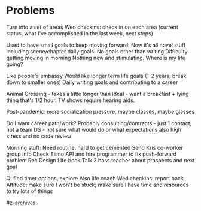 # Problems
Turn into a set of areas
Wed checkins: check in on each area (current status, what I've accomplished in the last week, next steps)

Used to have small goals to keep moving forward. Now it's all novel stuff including scene/chapter daily goals. 
No goals other than writing
Difficulty getting moving in morning
Nothing new and stimulating. 
Where is my life going?

Like people's embassy
Would like longer term life goals (1-2 years, break down to smaller ones)
Daily writing goals and contributing to a career

Animal Crossing - takes a little longer than ideal - want a breakfast + lying thing that's 1/2 hour. TV shows require hearing aids. 

Post-pandemic: more socialization pressure, maybe classes, maybe glasses

Do I want career path/work?
Probably consulting/contracts - just 1 contact, not a team
DS - not sure what would do or what expectations also high stress and no code review

Morning stuff:
Need routine, hard to get cemented
Send Kris co-worker group info
Check Tiimo API and hire programmer to fix push-forward problem
Rec Design Life book
Talk 2 bass teacher about prospects and next goal

Q:
find timer options, explore
Also life coach
Wed checkins: report back
Attitude: make sure I won't be stuck; make sure I have time and resources to try lots of things

#z-archives
